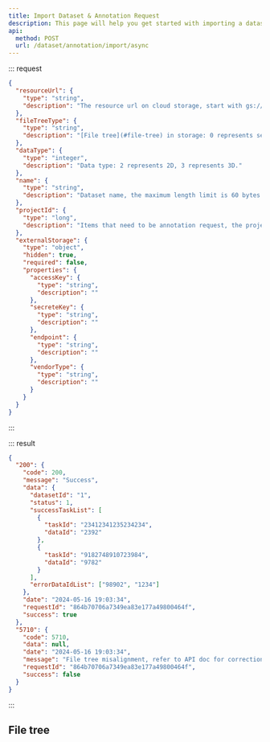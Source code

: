 ```yaml
---
title: Import Dataset & Annotation Request
description: This page will help you get started with importing a dataset from cloud storage asynchronously and annotation request, you need to put the files according to a specific file tree structure, refer to [File tree](#file-tree).
api:
  method: POST
  url: /dataset/annotation/import/async
---
```


<!-- You can use the cloud storage of the platform, or your own storage which follow the S3 protocol, in second case, you need to pass the relevant authentication parameters, such as AccessKey, SecreteKey, Endpoint, VendorType.
-->

::: request

```json [body]
{
  "resourceUrl": {
    "type": "string",
    "description": "The resource url on cloud storage, start with gs://bucket-name/"
  },
  "fileTreeType": {
    "type": "string",
    "description": "[File tree](#file-tree) in storage: 0 represents sensor oriented."
  },
  "dataType": {
    "type": "integer",
    "description": "Data type: 2 represents 2D, 3 represents 3D."
  },
  "name": {
    "type": "string",
    "description": "Dataset name, the maximum length limit is 60 bytes."
  },
  "projectId": {
    "type": "long",
    "description": "Items that need to be annotation request, the project id which returned by [Create Project](/projects/create-project)"
  },
  "externalStorage": {
    "type": "object",
    "hidden": true,
    "required": false,
    "properties": {
      "accessKey": {
        "type": "string",
        "description": ""
      },
      "secreteKey": {
        "type": "string",
        "description": ""
      },
      "endpoint": {
        "type": "string",
        "description": ""
      },
      "vendorType": {
        "type": "string",
        "description": ""
      }
    }
  }
}
```

:::

::: result

```json [responses]
{
  "200": {
    "code": 200,
    "message": "Success",
    "data": {
      "datasetId": "1",
      "status": 1,
      "successTaskList": [
        {
          "taskId": "23412341235234234",
          "dataId": "2392"
        },
        {
          "taskId": "9182748910723984",
          "dataId": "9782"
        }
      ],
      "errorDataIdList": ["98902", "1234"]
    },
    "date": "2024-05-16 19:03:34",
    "requestId": "864b70706a7349ea83e177a49800464f",
    "success": true
  },
  "5710": {
    "code": 5710,
    "data": null,
    "date": "2024-05-16 19:03:34",
    "message": "File tree misalignment, refer to API doc for correction",
    "requestId": "864b70706a7349ea83e177a49800464f",
    "success": false
  }
}
```

:::

## File tree

<!--@include: filetree.md-->
